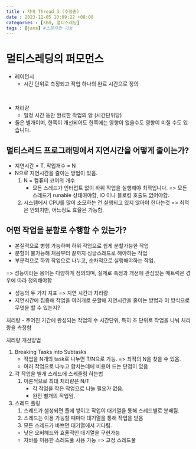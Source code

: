 ```yaml
---
title : 자바 Thread_3 (수정중)
date : 2023-12-05 10:09:22 +09:00
categories : [자바, 멀티스레딩]
tags : [java] #소문자만 가능
---
```





# 멀티스레딩의 퍼모먼스
 - 레이턴시
   - 시간 단위로 측정되고 작업 하나의 완료 시간으로 정의
  
<br>

 - 처리량
   - 일정 시간 동안 완료한 작업의 양 (시간단위당)
 - 둘은 별개이며, 한쪽이 개선되어도 한쪽에는 영향이 없을수도 영향이 미칠 수도 있습니다.

## 멀티스레드 프로그래밍에서 지연시간을 어떻게 줄이는가?
- 지연시간 = T, 작업개수 = N
- N으로 지연시간을 줄이는 방법이 있음.
  1. N = 컴퓨터 코어의 개수
     - 모든 스레드가 인터럽트 없이 하위 작업을 실행해야 최적입니다. => 모든 스레드가 runable 상태여야함, IO 이나 블로킹 호출도 없어야함.
  2. 시스템에서 CPU를 많이 소모하는 건 실행되고 있지 않아야 한다는것 => 최적은 안되지만, 어느정도 효율은 가능함.


## 어떤 작업을 분할로 수행할 수 있는가?
- 본질적으로 병행 가능하며 하위 작업으로 쉽게 분할가능한 작업
- 분할이 불가능해 처음부터 끝까지 싱글스레드로 해야하는 작업
- 부분적으로 하위 작업으로 나누고, 순차적으로 실행해야하는 작업.

=> 성능이라는 용어는 다양하게 정의되며, 
실제로 측정과 개선에 관심있는 메트릭은 경우에 따라 정의해야함
  - 성능의 두 가지 지표 => 지연 시간과 처리량
  - 지연시간에 집중해 작업을 여러개로 분할해 지연시간을 
  줄이는 방법과 이 방식으로 무엇을 할 수 있는지?


처리량 - 주어진 기간에 완성되는 작업의 수
시간단위, 특히 초 단위로 작업을 나눠 처리량을 측정함

처리량 개선방법
1. Breaking Tasks into Subtasks
    - 작업을 N개의 task로 나누면 T/N으로 가능. => 최적의 N을 찾을 수 있음.
    - 여러 작업으로 나누고 합치는데에 비용이 드는 단점이 있음
2. 각 작업을 별개 스레드에 스케줄링 하는법
   1. 이론적으로 최대 처리량은 N/T
        - 각 작업을 작은 작업으로 나눌 필요가 없음.
        - 완전 별개의 작업임.
3. 스레드 풀링
   1. 스레드가 샐성되면 풀에 쌓이고 작업이 대기열을 통해 스레드별로 분배됨.
   2. 스레드는 이용 가능할 때마다 대기열을 통해 작업을 받음
   3. 모든 스레드가 바쁘면 대기열에서 기다림.
    - 낮은 오버헤드와 효율적인 대기열을 구현가능
    - 자바를 이용한 스레드풀 사용 가능 => 고정 스레드풀